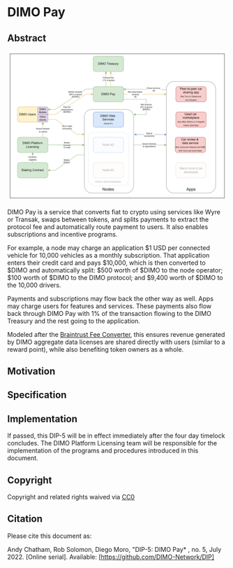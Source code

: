 # DIMO Pay

## Abstract

![](<../.gitbook/assets/image (3).png>)

DIMO Pay is a service that converts fiat to crypto using services like Wyre or Transak, swaps between tokens, and splits payments to extract the protocol fee and automatically route payment to users. It also enables subscriptions and incentive programs.

For example, a node may charge an application $1 USD per connected vehicle for 10,000 vehicles as a monthly subscription. That application enters their credit card and pays $10,000, which is then converted to $DIMO and automatically split: $500 worth of $DIMO to the node operator; $100 worth of $DIMO to the DIMO protocol; and $9,400 worth of $DIMO to the 10,000 drivers.

Payments and subscriptions may flow back the other way as well. Apps may charge users for features and services. These payments also flow back through DIMO Pay with 1% of the transaction flowing to the DIMO Treasury and the rest going to the application.

Modeled after the [Braintrust Fee Converter](https://medium.com/snowfork/introducing-the-braintrust-fee-converter-21be7c8af951), this ensures revenue generated by DIMO aggregate data licenses are shared directly with users (similar to a reward point), while also benefiting token owners as a whole.

## Motivation

## Specification



## Implementation

If passed, this DIP-5 will be in effect immediately after the four day timelock concludes. The DIMO Platform Licensing team will be responsible for the implementation of the programs and procedures introduced in this document.&#x20;

## Copyright&#x20;

Copyright and related rights waived via [CC0](https://creativecommons.org/publicdomain/zero/1.0)

## Citation&#x20;

Please cite this document as:

Andy Chatham, Rob Solomon, Diego Moro, "DIP-5: DIMO Pay\* , no. 5, July 2022. \[Online serial]. Available: \[https://github.com/DIMO-Network/DIP]
